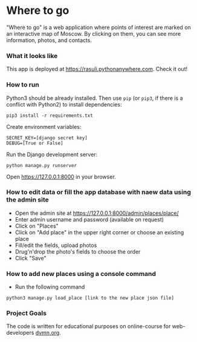# Where to go

"Where to go" is a web application where points of interest are marked on an interactive map of Moscow. By clicking on them, you can see more information, photos, and contacts. 

### What it looks like
This app is deployed at https://rasuli.pythonanywhere.com. Check it out!

### How to run
Python3 should be already installed. 
Then use `pip` (or `pip3`, if there is a conflict with Python2) to install dependencies:
```
pip3 install -r requirements.txt
```
Create environment variables:
```
SECRET_KEY=[django secret key]
DEBUG=[True or False]
```
Run the Django development server:
```
python manage.py runserver
```
Open https://127.0.0.1:8000 in your browser.

### How to edit data or fill the app database with naew data using the admin site
- Open the admin site at https://127.0.0.1:8000/admin/places/place/
- Enter admin username and password (available on request)
- Click on "Places"
- Click on "Add place" in the upper right corner or choose an existing place
- Fill/edit the fields, upload photos
- Drug'n'drop the photo's fields to choose the order
- Click "Save"

### How to add new places using a console command
- Run the following command
```
python3 manage.py load_place [link to the new place json file]
```

### Project Goals

The code is written for educational purposes on online-course for web-developers [dvmn.org](https://dvmn.org/).